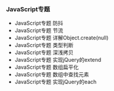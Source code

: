 ### JavaScript专题

- JavaScript专题 防抖
- JavaScript专题 节流
- JavaScript专题 详解Object.create(null)
- JavaScript专题 类型判断
- JavaScript专题 深浅拷贝
- JavaScript专题 实现jQuery的extend
- JavaScript专题 数组扁平化
- JavaScript专题 数组中查找元素
- JavaScript专题 实现jQuery的each

